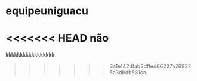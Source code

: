 # equipeuniguacu
<<<<<<< HEAD
não
=======
kkkkkkkkkkkkkkkkk
>>>>>>> 3a1e142dfab3dffed66227a269275a3dbdb581ca
